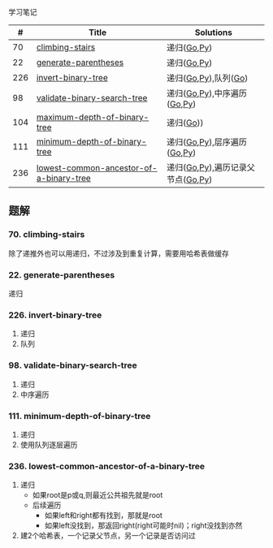 学习笔记

|#|Title|Solutions|
|---|---|------|
|70|[climbing-stairs](https://leetcode-cn.com/problems/climbing-stairs) | 递归([Go](70/climbing_stairs.go),[Py](70/climbing_stairs.py))|
|22|[generate-parentheses](https://leetcode-cn.com/problems/generate-parentheses) | 递归([Go](22/generate_parentheses.go),[Py](22/generate_parentheses.py))|
|226|[invert-binary-tree](https://leetcode-cn.com/problems/invert-binary-tree) | 递归([Go](226/invert_binary_tree.go),[Py](226/invert_binary_tree.go)),队列([Go](226/invert_binary_tree2.go))|
|98|[validate-binary-search-tree](https://leetcode-cn.com/problems/validate-binary-search-tree) | 递归([Go](98/validate_binary_search_tree.go),[Py](98/validate_binary_search_tree.py)),中序遍历([Go](98/validate_binary_search_tree2.go),[Py](98/validate_binary_search_tree2.py))|
|104|[maximum-depth-of-binary-tree](https://leetcode-cn.com/problems/maximum-depth-of-binary-tree) | 递归([Go](104/maximum_depth_of_binary_tree.go)))|
|111|[minimum-depth-of-binary-tree](https://leetcode-cn.com/problems/minimum-depth-of-binary-tree) | 递归([Go](111/minimum_depth_of_binary_tree.go),[Py](111/minimum_depth_of_binary_tree.py)),层序遍历([Go](111/minimum_depth_of_binary_tree2.go),[Py](111/minimum_depth_of_binary_tree2.py))|
|236|[lowest-common-ancestor-of-a-binary-tree](https://leetcode-cn.com/problems/lowest-common-ancestor-of-a-binary-tree) | 递归([Go](236/lowest_common_ancestor_of_a-binary_tree.go),[Py](236/lowest_common_ancestor_of_a-binary_tree.py)),遍历记录父节点([Go](236/lowest_common_ancestor_of_a-binary_tree2.go),[Py](236/lowest_common_ancestor_of_a-binary_tree2.py))|


## 题解

### 70. climbing-stairs

除了递推外也可以用递归，不过涉及到重复计算，需要用哈希表做缓存

### 22. generate-parentheses

递归

### 226. invert-binary-tree

1. 递归
2. 队列

### 98. validate-binary-search-tree

1. 递归
2. 中序遍历

### 111. minimum-depth-of-binary-tree

1. 递归
2. 使用队列逐层遍历

### 236. lowest-common-ancestor-of-a-binary-tree

1. 递归
    - 如果root是p或q,则最近公共祖先就是root
    - 后续遍历
      - 如果left和right都有找到，那就是root
      - 如果left没找到，那返回right(right可能时nil)；right没找到亦然
2. 建2个哈希表，一个记录父节点，另一个记录是否访问过